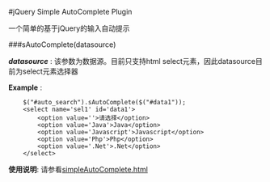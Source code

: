 #jQuery Simple AutoComplete Plugin

一个简单的基于jQuery的输入自动提示

###sAutoComplete(datasource)

***datasource*** : 该参数为数据源。目前只支持html select元素，因此datasource目前为select元素选择器

**Example** : 

        $("#auto_search").sAutoComplete($("#data1"));
        <select name='sel1' id='data1'>
    	    <option value=''>请选择</option>
		    <option value='Java'>Java</option>
		    <option value='Javascript'>Javascript</option>
		    <option value='Php'>Php</option>
	    	<option value='.Net'>.Net</option>
	    </select>
**使用说明**: 请参看[simpleAutoComplete.html](../../test/simpleAutoComplete.html)